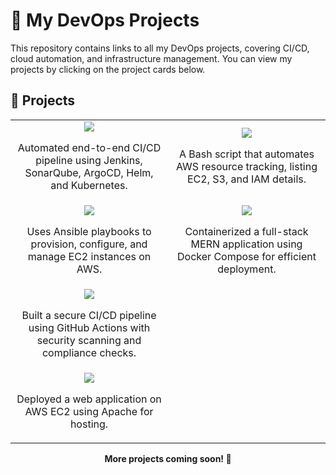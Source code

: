 # 🚀 My DevOps Projects  

This repository contains links to all my DevOps projects, covering CI/CD, cloud automation, and infrastructure management. You can view my projects by clicking on the project cards below.

## 🔗 Projects  

<table>
  <tr>
    <td width="50%" align="center">
      <a href="https://github.com/akshayachar03/CICD-Pipeline-Using-Jenkins/tree/main/java-maven-sonar-argocd-helm-k8s" target="_blank">
        <img src="https://img.shields.io/badge/CI%2FCD%20Pipeline%20using%20Jenkins-D24939?style=for-the-badge&logo=jenkins&logoColor=white" />
      </a>
      <p>Automated end-to-end CI/CD pipeline using Jenkins, SonarQube, ArgoCD, Helm, and Kubernetes.</p>
    </td>
    <td width="50%" align="center">
      <a href="https://github.com/akshayachar03/Shell-scripting-examples/tree/main/AWS-Resource_Tracker" target="_blank">
        <img src="https://img.shields.io/badge/AWS%20Resource%20Tracker-4EAA25?style=for-the-badge&logo=gnubash&logoColor=white" />
      </a>
      <p>A Bash script that automates AWS resource tracking, listing EC2, S3, and IAM details.</p>
    </td>
  </tr>
  <tr>
    <td width="50%" align="center">
      <a href="https://github.com/akshayachar03/Ansible-Projects/tree/main/Resource-Creation" target="_blank">
        <img src="https://img.shields.io/badge/Automating%20EC2%20Instance%20Management%20using%20Ansible-EE0000?style=for-the-badge&logo=ansible&logoColor=white"/>
      </a>
      <p>Uses Ansible playbooks to provision, configure, and manage EC2 instances on AWS.</p>
    </td>
    <td width="50%" align="center">
      <a href="https://github.com/akshayachar03/Docker-projects/tree/main/docker-compose" target="_blank">
        <img src="https://img.shields.io/badge/Containerizing%20a%20MERN%20Stack%20App%20using%20Docker%20Compose-2496ED?style=for-the-badge&logo=docker&logoColor=white" />
      </a>
      <p>Containerized a full-stack MERN application using Docker Compose for efficient deployment.</p>
    </td>
  </tr>
  <tr>
    <td width="50%" align="center">
      <a href="https://github.com/akshayachar03/devsecops-pipeline" target="_blank">
        <img src="https://img.shields.io/badge/DevSecOps%20Pipeline%20using%20GitHub%20Actions-24292F?style=for-the-badge&logo=githubactions&logoColor=white" />
      </a>
      <p>Built a secure CI/CD pipeline using GitHub Actions with security scanning and compliance checks.</p>
    </td>
  </tr>
  <tr>
    <td width="50%" align="center">
      <a href="https://github.com/akshayachar03/AWSDemo" target="_blank">
        <img src="https://img.shields.io/badge/AWS%20EC2%20Web%20Deployment-232F3E?style=for-the-badge&logo=amazonaws&logoColor=white" />
      </a>
      <p>Deployed a web application on AWS EC2 using Apache for hosting.</p>
    </td>
  </tr>
</table>

<div align="center">
  <strong>More projects coming soon! 🚀</strong>
</div>
